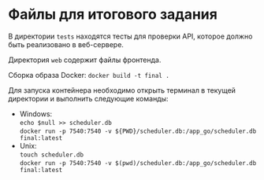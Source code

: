 # Файлы для итогового задания

В директории `tests` находятся тесты для проверки API, которое должно быть реализовано в веб-сервере.

Директория `web` содержит файлы фронтенда.

Сборка образа Docker:
`docker build -t final .`

Для запуска контейнера необходимо открыть терминал в текущей директории и выполнить следующие команды:
* Windows:\
`echo $null >> scheduler.db`\
`docker run -p 7540:7540 -v ${PWD}/scheduler.db:/app_go/scheduler.db final:latest`
* Unix:\
`touch scheduler.db`\
`docker run -p 7540:7540 -v $(pwd)/scheduler.db:/app_go/scheduler.db final:latest`